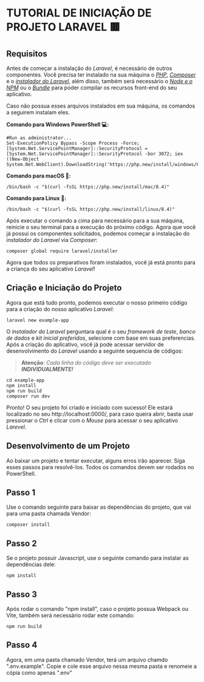 # TUTORIAL DE INICIAÇÃO DE PROJETO LARAVEL 🟥

## Requisitos
Antes de começar a instalação do *Laravel*, é necessário de outros componentes. Você precisa ter instalado na sua máquina o [*PHP*](https://php.net/), [*Composer*](https://getcomposer.org/) e o [*instalador do Laravel*](https://github.com/laravel/installer), além disso, também será necessário o *[Node e o NPM](https://nodejs.org/)*   ou o [*Bundle*](https://bun.sh/) para poder compilar os recursos front-end do seu aplicativo.

Caso não possua esses arquivos instalados em sua máquina, os comandos a seguirem instalam eles.

**Comando para Windows PowerShell 💻:**
    
    #Run as administrator...
    Set-ExecutionPolicy Bypass -Scope Process -Force; [System.Net.ServicePointManager]::SecurityProtocol = [System.Net.ServicePointManager]::SecurityProtocol -bor 3072; iex ((New-Object System.Net.WebClient).DownloadString('https://php.new/install/windows/8.4'))

**Comando para macOS 🍎:**

    /bin/bash -c "$(curl -fsSL https://php.new/install/mac/8.4)"

**Comando para Linux 🐧:**

    /bin/bash -c "$(curl -fsSL https://php.new/install/linux/8.4)"

Após executar o comando a cima para necessário para a sua máquina, reinicie o seu terminal para a execução do próximo código.  Agora que você já possui os componentes solicitados, podemos começar a instalação do *instalador do Laravel* via *Composer*:

    composer global require laravel/installer
Agora que todos os preparativos foram instalados, você já está pronto para a criança do seu aplicativo *Laravel*!

## Criação e Iniciação do Projeto 
Agora que está tudo pronto, podemos executar o nosso primeiro código para a criação do nosso aplicativo *Laravel*:

    laravel new example-app
O *instalador do Laravel* perguntara qual é o seu *framework de teste*, *banco de dados* e *kit inicial preferidos*, selecione com base em suas preferencias. Após a criação do aplicativo, você já pode acessar servidor de desenvolvimento do *Laravel* usando a seguinte sequencia de códigos:

> **Atenção**: *Cada linha do código deve ser executado **INDIVIDUALMENTE!***

    cd example-app
    npm install
    npm run build
    composer run dev

 Pronto! O seu projeto foi criado e iniciado com sucesso! Ele estará localizado no seu http://localhost:0000/, para caso queira abrir, basta usar pressionar o *Ctrl* e clicar com o *Mouse* para acessar o seu aplicativo *Larevel*.

## Desenvolvimento de um Projeto
Ao baixar um projeto e tentar executar, alguns erros irão aparecer. Siga esses passos para resolvê-los. Todos os comandos devem ser rodados no PowerShell.

## Passo 1
Use o comando seguinte para baixar as dependências do projeto, que vai para uma pasta chamada Vendor:

    composer install

## Passo 2
Se o projeto possuir Javascript, use o seguinte comando para instalar as dependências dele:

    npm install

## Passo 3
Após rodar o comando "npm install", caso o projeto possua Webpack ou Vite, também será necessário rodar este comando:

    npm run build

## Passo 4
Agora, em uma pasta chamado Vendor, terá um arquivo chamdo ".env.example". Copie e cole esse arquivo nessa mesma pasta e renomeie a cópia como apenas ".env"